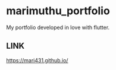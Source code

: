 # marimuthu_portfolio

My portfolio developed in love with flutter.

## LINK
https://mari431.github.io/
